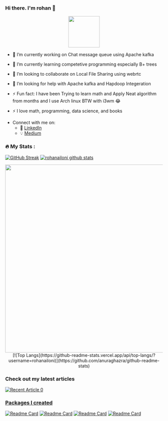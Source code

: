 
[1.2]: http://i.imgur.com/wWzX9uB.png (twitter icon without padding)
[1]: [Twitter](https://twitter.com/KhuyenTran16)

### Hi there. I'm rohan 👋
<div id="badges" align="center">
  <img src="https://komarev.com/ghpvc/?username=rohanailoni&style=flat-square&color=brightgreen" alt=""/>
</div>
<div id="header" align="center">
  <img src="https://media.giphy.com/media/M9gbBd9nbDrOTu1Mqx/giphy.gif" width="100"/>
</div>

- 🔭 I’m currently working on Chat message queue using Apache kafka
- 🌱 I’m currently learning competetive programming especially B+ trees
- 👯 I’m looking to collaborate on Local File Sharing using webrtc
- 🤔 I’m looking for help with Apache kafka and Hapdoop Integeration
- ⚡ Fun fact: I have been Trying to learn math and Apply Neat algorithm from months and I use Arch linux BTW with i3wm	:joy:

- :zap: I love math, programming, data science, and books
<!--
- 🌱 I’m very keen to learning and growing every day
- :earth_africa: I am currently sharing a little bit of my knowledge to the world through [my blogs](https://medium.com/@khuyentran1476) and [daily data science tips](https://mathdatasimplified.com/).
-->
- Connect with me on:
  - :office: [LinkedIn](https://www.linkedin.com/in/rohan-ailoni-119319121/)
  - :bulb: [Medium](https://medium.com/@rohanailoni)
  

  


### :fire: My Stats :
[![GitHub Streak](http://github-readme-streak-stats.herokuapp.com?user=rohanailoni&theme=dark&background=000000)](https://git.io/streak-stats)
[![rohanailoni github stats](https://github-readme-stats.vercel.app/api?username=rohanailoni&count_private=true&show_icons=true&theme=radical&hide_rank=false)](https://github.com/anuraghazra/github-readme-stats)

<div id="header" align="center">
  <img width="600px"src="https://activity-graph.herokuapp.com/graph?username=rohanailoni&theme=redical">
  [![Top Langs](https://github-readme-stats.vercel.app/api/top-langs/?username=rohanailoni)](https://github.com/anuraghazra/github-readme-stats)
  
</div>


### Check out my latest articles
<a target="_blank" href="https://github-readme-medium-recent-article.vercel.app/medium/@rohanailoni
/0"><img src="https://github-readme-medium-recent-article.vercel.app/medium/@rohanailoni
/0" alt="Recent Article 0"> 

    
### Packages I created
[![Readme Card](https://github-readme-stats.vercel.app/api/pin/?username=rohanailoni&repo=GIT-SDK-TOOLING)](https://github.com/rohanailoni/GIT-SDK-TOOLING) 
[![Readme Card](https://github-readme-stats.vercel.app/api/pin/?username=rohanailoni&repo=Local-FIle-Sharing-using-webrtc)](https://github.com/rohanailoni/Local-FIle-Sharing-using-webrtc) 
[![Readme Card](https://github-readme-stats.vercel.app/api/pin/?username=rohanailoni&repo=sudoku-solver-opencv)](https://github.com/rohanailoni/sudoku-solver-opencv) 
[![Readme Card](https://github-readme-stats.vercel.app/api/pin/?username=rohanailoni&repo=tic-tac-toe)](https://github.com/rohanailoni/tic-tac-toe) 




